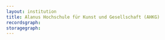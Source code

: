 ```yaml
---
layout: institution
title: Alanus Hochschule für Kunst und Gesellschaft (AHKG)
recordsgraph: 
storagegraph: 
---
```

